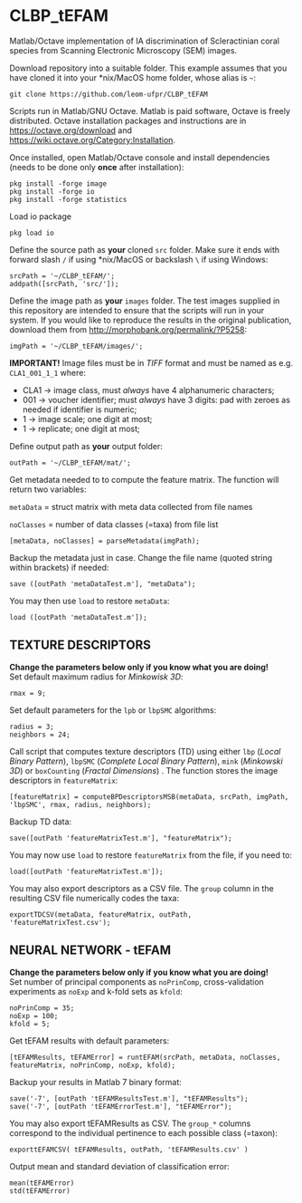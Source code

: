 # CLBP_tEFAM
Matlab/Octave implementation of IA discrimination of Scleractinian coral species from Scanning Electronic Microscopy (SEM) images.

Download repository into a suitable folder. This example assumes that you have cloned it into your *nix/MacOS home folder, whose alias is `~`:
```
git clone https://github.com/leom-ufpr/CLBP_tEFAM
```

Scripts run in Matlab/GNU Octave. Matlab is paid software, Octave is freely distributed. Octave installation packages and instructions are in https://octave.org/download and https://wiki.octave.org/Category:Installation.

Once installed, open Matlab/Octave console and install dependencies (needs to be done only **once** after installation):
```
pkg install -forge image
pkg install -forge io
pkg install -forge statistics
```

Load io package
```
pkg load io
```

Define the source path as **your** cloned `src` folder. Make sure it ends with forward slash `/` if using *nix/MacOS or backslash `\` if using Windows:
```
srcPath = '~/CLBP_tEFAM/';
addpath([srcPath, 'src/']);
```

Define the image path as **your** `images` folder. The test images supplied in this repository are intended to ensure that the scripts will run in your system. If you would like to reproduce the results in the original publication, download them from http://morphobank.org/permalink/?P5258:
```
imgPath = '~/CLBP_tEFAM/images/';
```

**IMPORTANT!**
Image files must be in *TIFF* format and must be named as e.g. `CLA1_001_1_1` where:

- CLA1 -> image class, must *always* have 4 alphanumeric characters;
- 001 -> voucher identifier; must *always* have 3 digits: pad with zeroes as needed if identifier is numeric;
- 1 -> image scale; one digit at most;
- 1 -> replicate; one digit at most;

Define output path as **your** output folder:
```
outPath = '~/CLBP_tEFAM/mat/';
```
Get metadata needed to to compute the feature matrix. The function will return two variables:

`metaData` = struct matrix with meta data collected from file names

`noClasses` = number of data classes (=taxa) from file list
```
[metaData, noClasses] = parseMetadata(imgPath);
```

Backup the metadata just in case. Change the file name (quoted string within brackets) if needed:
```
save ([outPath 'metaDataTest.m'], "metaData");
```

You may then use `load` to restore `metaData`:
```
load ([outPath 'metaDataTest.m']);
```

## TEXTURE DESCRIPTORS
**Change the parameters below only if you know what you are doing!**  
Set default maximum radius for *Minkowisk 3D*:
```
rmax = 9;
```

Set default parameters for the `lpb` or `lbpSMC` algorithms:
```
radius = 3;
neighbors = 24;
```

Call script that computes texture descriptors (TD) using  either `lbp` (*Local Binary Pattern*), `lbpSMC` (*Complete Local Binary Pattern*), `mink` (*Minkowski 3D*) or `boxCounting` (*Fractal Dimensions*) . The function stores the image descriptors in `featureMatrix`:
```
[featureMatrix] = computeBPDescriptorsMSB(metaData, srcPath, imgPath, 'lbpSMC', rmax, radius, neighbors);
```

Backup TD data:
```
save([outPath 'featureMatrixTest.m'], "featureMatrix");
```

You may now use `load` to restore `featureMatrix` from the file, if you need to:
```
load([outPath 'featureMatrixTest.m']);
```

You may also export descriptors as a CSV file. The `group` column in the resulting CSV file numerically codes the taxa:
```
exportTDCSV(metaData, featureMatrix, outPath, 'featureMatrixTest.csv');
```

## NEURAL NETWORK - tEFAM
**Change the parameters below only if you know what you are doing!**  
Set number of principal components as `noPrinComp`, cross-validation experiments as `noExp` and k-fold sets as `kfold`:
```
noPrinComp = 35;
noExp = 100;
kfold = 5;
```

Get tEFAM results with default parameters: 
```
[tEFAMResults, tEFAMError] = runtEFAM(srcPath, metaData, noClasses, featureMatrix, noPrinComp, noExp, kfold);
```

Backup your results in Matlab 7 binary format:
```
save('-7', [outPath 'tEFAMResultsTest.m'], "tEFAMResults");
save('-7', [outPath 'tEFAMErrorTest.m'], "tEFAMError");
```

You may also export tEFAMResults as CSV. The `group_*` columns correspond to the individual pertinence to each possible class (=taxon):
```
exporttEFAMCSV( tEFAMResults, outPath, 'tEFAMResults.csv' )
```

Output mean and standard deviation of classification error:
```
mean(tEFAMError)
std(tEFAMError)
```